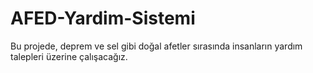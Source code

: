 # AFED-Yardim-Sistemi
Bu projede, deprem ve sel gibi doğal afetler sırasında insanların yardım talepleri üzerine çalışacağız.
